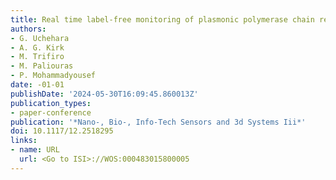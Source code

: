 ```yaml
---
title: Real time label-free monitoring of plasmonic polymerase chain reaction products
authors:
- G. Uchehara
- A. G. Kirk
- M. Trifiro
- M. Paliouras
- P. Mohammadyousef
date: -01-01
publishDate: '2024-05-30T16:09:45.860013Z'
publication_types:
- paper-conference
publication: '*Nano-, Bio-, Info-Tech Sensors and 3d Systems Iii*'
doi: 10.1117/12.2518295
links:
- name: URL
  url: <Go to ISI>://WOS:000483015800005
---
```

